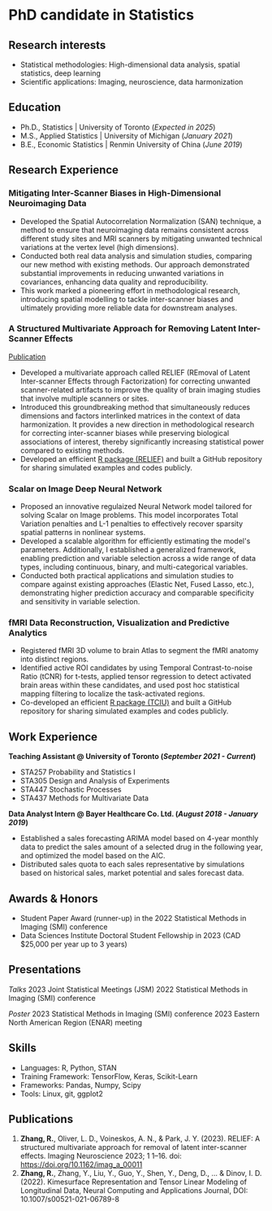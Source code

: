 # PhD candidate in Statistics

## Research interests
- Statistical methodologies: High-dimensional data analysis, spatial statistics, deep learning
- Scientific applications: Imaging, neuroscience, data harmonization
  
## Education
- Ph.D., Statistics | University of Toronto (_Expected in 2025_)             		
- M.S., Applied Statistics | University of Michigan (_January 2021_)	 			        		
- B.E., Economic Statistics | Renmin University of China (_June 2019_)

## Research Experience
### Mitigating Inter-Scanner Biases in High-Dimensional Neuroimaging Data
- Developed the Spatial Autocorrelation Normalization (SAN) technique, a method to ensure that neuroimaging data remains consistent across different study sites and 
  MRI scanners by mitigating unwanted technical variations at the vertex level (high dimensions).
- Conducted both real data analysis and simulation studies, comparing our new method with existing methods. Our approach demonstrated substantial improvements in 
  reducing unwanted variations in covariances, enhancing data quality and reproducibility. 
- This work marked a pioneering effort in methodological research, introducing spatial modelling to tackle inter-scanner biases and ultimately providing more 
  reliable data for downstream analyses.

### A Structured Multivariate Approach for Removing Latent Inter-Scanner Effects
[Publication](https://direct.mit.edu/imag/article/doi/10.1162/imag_a_00011/116599/RELIEF-A-structured-multivariate-approach-for)
- Developed a multivariate approach called RELIEF (REmoval of Latent Inter-scanner Effects through Factorization) for correcting unwanted scanner-related artifacts to improve the quality of brain imaging studies that involve multiple scanners or sites.
- Introduced this groundbreaking method that simultaneously reduces dimensions and factors interlinked matrices in the context of data harmonization. It provides a new direction in methodological research for correcting inter-scanner biases while preserving biological associations of interest, thereby significantly increasing statistical power compared to existing methods.
- Developed an efficient [R package (RELIEF)](https://github.com/junjypark/RELIEF/tree/master) and built a GitHub repository for sharing simulated examples and codes publicly.

### Scalar on Image Deep Neural Network
- Proposed an innovative regulaized Neural Network model tailored for solving Scalar on Image problems. This model incorporates Total Variation penalties and L-1 penalties to effectively recover sparsity spatial patterns in nonlinear systems.
- Developed a scalable algorithm for efficiently estimating the model's parameters. Additionally, I established a generalized framework, enabling prediction and variable selection across a wide range of data types, including continuous, binary, and multi-categorical variables.
- Conducted both practical applications and simulation studies to compare against existing approaches (Elastic Net, Fused Lasso, etc.), demonstrating higher prediction accuracy and comparable specificity and sensitivity in variable selection.

### fMRI Data Reconstruction, Visualization and Predictive Analytics
- Registered fMRI 3D volume to brain Atlas to segment the fMRI anatomy into distinct regions.
- Identified active ROI candidates by using Temporal Contrast-to-noise Ratio (tCNR) for t-tests, applied tensor regression to detect activated brain areas within these candidates, and used post hoc statistical mapping filtering to localize the task-activated regions.
- Co-developed an efficient [R package (TCIU)](https://github.com/SOCR/TCIU) and built a GitHub repository for sharing simulated examples and codes publicly.

## Work Experience
**Teaching Assistant @ University of Toronto (_September 2021 - Current_)**
- STA257 Probability and Statistics I
- STA305 Design and Analysis of Experiments
- STA447 Stochastic Processes
- STA437 Methods for Multivariate Data

**Data Analyst Intern @ Bayer Healthcare Co. Ltd. (_August 2018 - January 2019_)**
- Established a sales forecasting ARIMA model based on 4-year monthly data to predict the sales amount of a selected drug in the following year, and optimized the model based on the AIC.
- Distributed sales quota to each sales representative by simulations based on historical sales, market potential and sales forecast data.

## Awards & Honors
- Student Paper Award (runner-up) in the 2022 Statistical Methods in Imaging (SMI) conference
- Data Sciences Institute Doctoral Student Fellowship in 2023 (CAD $25,000 per year up to 3 years)

## Presentations 
_Talks_
2023 Joint Statistical Meetings (JSM) 
2022 Statistical Methods in Imaging (SMI) conference

_Poster_
2023 Statistical Methods in Imaging (SMI) conference
2023 Eastern North American Region (ENAR) meeting

## Skills
- Languages: R, Python, STAN
- Training Framework: TensorFlow, Keras, Scikit-Learn
- Frameworks: Pandas, Numpy, Scipy
- Tools: Linux, git, ggplot2

## Publications
1. **Zhang, R.**, Oliver, L. D., Voineskos, A. N., & Park, J. Y. (2023). RELIEF: A structured multivariate approach for removal of latent inter-scanner effects. Imaging Neuroscience 2023; 1 1–16. doi: https://doi.org/10.1162/imag_a_00011
2. **Zhang, R.**, Zhang, Y., Liu, Y., Guo, Y., Shen, Y., Deng, D., ... & Dinov, I. D. (2022). Kimesurface Representation and Tensor Linear Modeling of Longitudinal Data, Neural Computing and Applications Journal, DOI: 10.1007/s00521-021-06789-8



